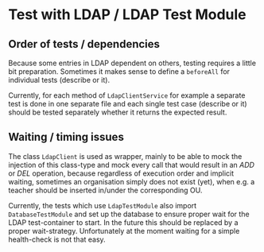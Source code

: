 # Test with LDAP / LDAP Test Module

## Order of tests / dependencies

Because some entries in LDAP dependent on others, testing requires a little bit preparation.
Sometimes it makes sense to define a `beforeAll` for individual tests (describe or it).

Currently, for each method of `LdapClientService` for example a separate test is done in one separate file
and each single test case (describe or it) should be tested separately whether it returns the expected result.

## Waiting / timing issues

The class `LdapClient` is used as wrapper, mainly to be able to mock the injection of this class-type and mock every
call that would result in an *ADD* or *DEL* operation, because regardless of execution order and implicit waiting, sometimes
an organisation simply does not exist (yet), when e.g. a teacher should be inserted in/under the corresponding OU.

Currently, the tests which use `LdapTestModule` also import `DatabaseTestModule` and set up the database to ensure proper
wait for the LDAP test-container to start. In the future this should be replaced by a proper wait-strategy. Unfortunately at the moment
waiting for a simple health-check is not that easy.
